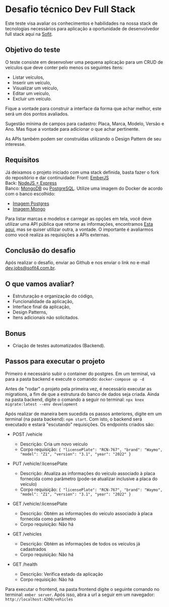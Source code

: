 # Desafio técnico Dev Full Stack

Este teste visa avaliar os conhecimentos e habilidades na nossa stack de tecnologias necessários para aplicação a oportunidade de desenvolvedor full stack aqui na [Sofit](https://sofit4.com.br).

## Objetivo do teste

O teste consiste em desenvolver uma pequena aplicação para um CRUD de veículos que deve conter pelo menos os seguintes itens:
- Listar veículos,
- Inserir um veículo,
- Visualizar um veículo,
- Editar um veículo, 
- Excluir um veículo.

Fique a vontade para construir a interface da forma que achar melhor, este será um dos pontos avaliados. 

Sugestão mínima de campos para cadastro: Placa, Marca, Modelo, Versão e Ano. Mas fique a vontade para adicionar o que achar pertinente.

As APIs também podem ser construídas utilizando o Design Pattern de seu interesse.

## Requisitos

Já deixamos o projeto iniciado com uma stack definida, basta fazer o fork do repositório e dar continuidade:
Front: [EmberJS](https://emberjs.com/)\
Back: [NodeJS + Express](https://expressjs.com/pt-br/)\
Banco: [MongoDB](https://www.mongodb.com/) ou [PostgreSQL](https://www.postgresql.org/). Utilize uma imagem do Docker de acordo com o banco escolhido:
- [Imagem Postgres](https://hub.docker.com/_/postgres)
- [Imagem Mongo](https://hub.docker.com/_/mongo)

Para listar marcas e modelos e carregar as opções em tela, você deve utilizar uma API pública que retorne as informações, encontramos [Esta aqui](https://deividfortuna.github.io/fipe/), mas se quiser utilizar outra, a vontade. O importante é avaliarmos como você realiza as requisições a APIs externas.

## Conclusão do desafio

Após realizar o desafio, enviar ao Github e nos enviar o link no e-mail dev.jobs@sofit4.com.br.

## O que vamos avaliar?

- Estruturação e organização do código,
- Funcionalidade da aplicação,
- Interface final da aplicação,
- Design Patterns,
- Itens adicionais não solicitados.

## Bonus
- Criação de testes automatizados (Backend).


## Passos para executar o projeto

Primeiro é necessário subir o container do postgres. Em um terminal, vá para a pasta backend e execute o comando: `docker-compose up -d`

Antes de "rodar" o projeto pela primeira vez, é necessário executar as migrations, a fim de que a estrutura do banco de dados seja criada. Ainda na pasta backend, digite o comando a seguir no terminal: `npx knex migrate:latest --env development`

Após realizar de maneira bem sucedida os passos anteriores, digite em um terminal (na pasta backend): `npm start`. Com isto, o backend será executado e estará "escutando" requisições. Os endpoints criados são:

- POST /vehicle
    - Descrição: Cria um novo veículo
    - Corpo requisição:
    `{
        "licensePlate": "RCN-767",
        "brand": "Waymo",
        "model": "Z1",
        "version": "3.1",
        "year": "2022"
    }`

- PUT /vehicle/:licensePlate
    - Descrição: Atualiza as informações do veículo associado à placa fornecida como parâmetro (pode-se atualizar inclusive a placa do veículo)
    - Corpo requisição:
    `{
        "licensePlate": "RCN-767",
        "brand": "Waymo",
        "model": "Z1",
        "version": "3.1",
        "year": "2022"
    }`

- GET /vehicle/:licensePlate
    - Descrição: Obtém as informações do veículo associado à placa fornecida como parâmetro
    - Corpo requisição: Não há

- GET /vehicles
    - Descrição: Obtém as informações de todos os veículos já cadastrados
    - Corpo requisição: Não há

- GET /health
    - Descrição: Verifica estado da aplicação
    - Corpo requisição: Não há


Para executar o frontend, na pasta frontend digite o seguinte comando no terminal: `ember server`. Após isso, abra a url a seguir em um navegador: `http://localhost:4200/vehicles`

